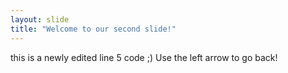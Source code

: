 ```yaml
---
layout: slide
title: "Welcome to our second slide!"
---
```

this is a newly edited line 5 code ;)
Use the left arrow to go back!
